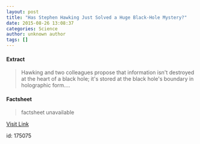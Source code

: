 ```yaml
---
layout: post
title: "Has Stephen Hawking Just Solved a Huge Black-Hole Mystery?"
date: 2015-08-26 13:08:37
categories: Science
author: unknown author
tags: []
---
```



#### Extract
>Hawking and two colleagues propose that information isn't destroyed at the heart of a black hole; it's stored at the black hole's boundary in holographic form....

#### Factsheet
>factsheet unavailable

[Visit Link](http://www.livescience.com/51980-stephen-hawking-black-hole-mystery.html)

id:  175075


